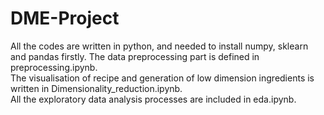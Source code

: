# DME-Project

All the codes are written in python, and needed to install numpy, sklearn and pandas firstly.
The data preprocessing part is defined in preprocessing.ipynb.  
The visualisation of recipe and generation of low dimension ingredients is written in Dimensionality_reduction.ipynb.  
All the exploratory data analysis processes are included in eda.ipynb.
